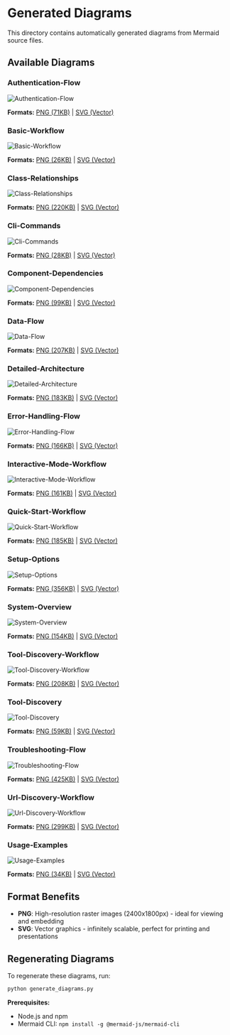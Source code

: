 # Generated Diagrams

This directory contains automatically generated diagrams from Mermaid source files.

## Available Diagrams

### Authentication-Flow

![Authentication-Flow](authentication-flow.png)

**Formats:** [PNG (71KB)](authentication-flow.png) | [SVG (Vector)](authentication-flow.svg)

### Basic-Workflow

![Basic-Workflow](basic-workflow.png)

**Formats:** [PNG (26KB)](basic-workflow.png) | [SVG (Vector)](basic-workflow.svg)

### Class-Relationships

![Class-Relationships](class-relationships.png)

**Formats:** [PNG (220KB)](class-relationships.png) | [SVG (Vector)](class-relationships.svg)

### Cli-Commands

![Cli-Commands](cli-commands.png)

**Formats:** [PNG (28KB)](cli-commands.png) | [SVG (Vector)](cli-commands.svg)

### Component-Dependencies

![Component-Dependencies](component-dependencies.png)

**Formats:** [PNG (99KB)](component-dependencies.png) | [SVG (Vector)](component-dependencies.svg)

### Data-Flow

![Data-Flow](data-flow.png)

**Formats:** [PNG (207KB)](data-flow.png) | [SVG (Vector)](data-flow.svg)

### Detailed-Architecture

![Detailed-Architecture](detailed-architecture.png)

**Formats:** [PNG (183KB)](detailed-architecture.png) | [SVG (Vector)](detailed-architecture.svg)

### Error-Handling-Flow

![Error-Handling-Flow](error-handling-flow.png)

**Formats:** [PNG (166KB)](error-handling-flow.png) | [SVG (Vector)](error-handling-flow.svg)

### Interactive-Mode-Workflow

![Interactive-Mode-Workflow](interactive-mode-workflow.png)

**Formats:** [PNG (161KB)](interactive-mode-workflow.png) | [SVG (Vector)](interactive-mode-workflow.svg)

### Quick-Start-Workflow

![Quick-Start-Workflow](quick-start-workflow.png)

**Formats:** [PNG (185KB)](quick-start-workflow.png) | [SVG (Vector)](quick-start-workflow.svg)

### Setup-Options

![Setup-Options](setup-options.png)

**Formats:** [PNG (356KB)](setup-options.png) | [SVG (Vector)](setup-options.svg)

### System-Overview

![System-Overview](system-overview.png)

**Formats:** [PNG (154KB)](system-overview.png) | [SVG (Vector)](system-overview.svg)

### Tool-Discovery-Workflow

![Tool-Discovery-Workflow](tool-discovery-workflow.png)

**Formats:** [PNG (208KB)](tool-discovery-workflow.png) | [SVG (Vector)](tool-discovery-workflow.svg)

### Tool-Discovery

![Tool-Discovery](tool-discovery.png)

**Formats:** [PNG (59KB)](tool-discovery.png) | [SVG (Vector)](tool-discovery.svg)

### Troubleshooting-Flow

![Troubleshooting-Flow](troubleshooting-flow.png)

**Formats:** [PNG (425KB)](troubleshooting-flow.png) | [SVG (Vector)](troubleshooting-flow.svg)

### Url-Discovery-Workflow

![Url-Discovery-Workflow](url-discovery-workflow.png)

**Formats:** [PNG (299KB)](url-discovery-workflow.png) | [SVG (Vector)](url-discovery-workflow.svg)

### Usage-Examples

![Usage-Examples](usage-examples.png)

**Formats:** [PNG (34KB)](usage-examples.png) | [SVG (Vector)](usage-examples.svg)

## Format Benefits

- **PNG**: High-resolution raster images (2400x1800px) - ideal for viewing and embedding
- **SVG**: Vector graphics - infinitely scalable, perfect for printing and presentations

## Regenerating Diagrams

To regenerate these diagrams, run:

```bash
python generate_diagrams.py
```

**Prerequisites:**
- Node.js and npm
- Mermaid CLI: `npm install -g @mermaid-js/mermaid-cli`

